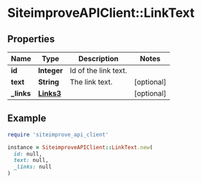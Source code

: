 # SiteimproveAPIClient::LinkText

## Properties

| Name | Type | Description | Notes |
| ---- | ---- | ----------- | ----- |
| **id** | **Integer** | Id of the link text. |  |
| **text** | **String** | The link text. | [optional] |
| **_links** | [**Links3**](Links3.md) |  | [optional] |

## Example

```ruby
require 'siteimprove_api_client'

instance = SiteimproveAPIClient::LinkText.new(
  id: null,
  text: null,
  _links: null
)
```

